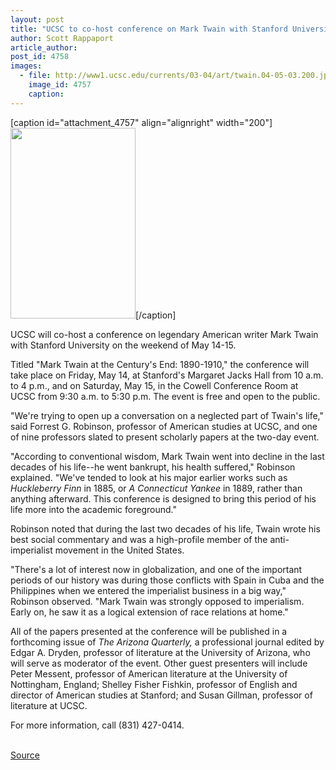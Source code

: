 ```yaml
---
layout: post
title: "UCSC to co-host conference on Mark Twain with Stanford University on May 14-15"
author: Scott Rappaport
article_author: 
post_id: 4758
images:
  - file: http://www1.ucsc.edu/currents/03-04/art/twain.04-05-03.200.jpg
    image_id: 4757
    caption: 
---
```


[caption id="attachment_4757" align="alignright" width="200"]<a href="http://dev-ucsc-news.pantheonsite.io/wp-content/uploads/2004/05/twain.04-05-03.200.jpg"><img class="size-full wp-image-4757" src="http://dev-ucsc-news.pantheonsite.io/wp-content/uploads/2004/05/twain.04-05-03.200.jpg" alt="" width="200" height="305" /></a>[/caption]
<p>
  UCSC will co-host a conference on legendary American writer Mark Twain with Stanford University on the weekend of May 14-15.<br>
</p>
<p>
  Titled "Mark Twain at the Century's End: 1890-1910," the conference will take place on Friday, May 14, at Stanford's Margaret Jacks Hall from 10 a.m. to 4 p.m., and on Saturday, May 15, in the Cowell Conference Room at UCSC from 9:30 a.m. to 5:30 p.m. The event is free and open to the public.<br>
</p>
<p>
  "We're trying to open up a conversation on a neglected part of Twain's life," said Forrest G. Robinson, professor of American studies at UCSC, and one of nine professors slated to present scholarly papers at the two-day event.<br>
</p>
<p>
  "According to conventional wisdom, Mark Twain went into decline in the last decades of his life--he went bankrupt, his health suffered," Robinson explained. "We've tended to look at his major earlier works such as <i>Huckleberry Finn</i> in 1885, or <i>A Connecticut Yankee</i> in 1889, rather than anything afterward. This conference is designed to bring this period of his life more into the academic foreground."<br>
</p>
<p>
  Robinson noted that during the last two decades of his life, Twain wrote his best social commentary and was a high-profile member of the anti-imperialist movement in the United States.<br>
</p>
<p>
  "There's a lot of interest now in globalization, and one of the important periods of our history was during those conflicts with Spain in Cuba and the Philippines when we entered the imperialist business in a big way," Robinson observed. "Mark Twain was strongly opposed to imperialism. Early on, he saw it as a logical extension of race relations at home."<br>
</p>
<p>
  All of the papers presented at the conference will be published in a forthcoming issue of <i>The Arizona Quarterly,</i> a professional journal edited by Edgar A. Dryden, professor of literature at the University of Arizona, who will serve as moderator of the event. Other guest presenters will include Peter Messent, professor of American literature at the University of Nottingham, England; Shelley Fisher Fishkin, professor of English and director of American studies at Stanford; and Susan Gillman, professor of literature at UCSC.<br>
</p>
<p>
  For more information, call (831) 427-0414.<br>
  <br>
</p>
<p><a href="http://www1.ucsc.edu/currents/03-04/05-03/twain.html" title="Permalink to twain">Source</a></p>
